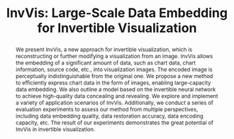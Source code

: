 ---
title: "InvVis: Large-Scale Data Embedding for Invertible Visualization"
authors:
  - "Huayuan Ye"
  - "Chenhui Li*"
  - "Yang Li"
  - "Changbo Wang"
image: 2023_vis_invvis.jpg
abstract: We present InvVis, a new approach for invertible visualization, which is reconstructing or further modifying a visualization from an image. InvVis allows the embedding of a significant amount of data, such as chart data, chart information, source code, etc., into visualization images. The encoded image is perceptually indistinguishable from the original one. We propose a new method to efficiently express chart data in the form of images, enabling large-capacity data embedding. We also outline a model based on the invertible neural network to achieve high-quality data concealing and revealing. We explore and implement a variety of application scenarios of InvVis. Additionally, we conduct a series of evaluation experiments to assess our method from multiple perspectives, including data embedding quality, data restoration accuracy, data encoding capacity, etc. The result of our experiments demonstrates the great potential of InvVis in invertible visualization.
venue: "IEEE Transactions on Visualization and Computer Graphics，2024 (IEEE VIS 2023) (CCF A, JCR Q1)"
paper: https://arxiv.org/pdf/2307.16176.pdf
video:
code: https://github.com/huayuan4396/InvVis
website:
tag:
  - AI4VIS
---
